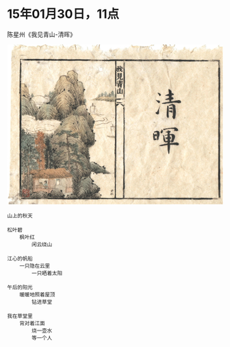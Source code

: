 
# 15年01月30日，11点

陈星州《我见青山-清晖》


![Starry](xingzhou/sunshine.jpg)



	山上的秋天
	
	松叶碧
		枫叶红
			闲云绕山

	江心的帆船
		一只隐在云里		
			一只晒着太阳

	午后的阳光
		暖暖地照着屋顶
			钻进草堂
	
	我在草堂里
		背对着江面
			烧一壶水
			等一个人
	

	

	

